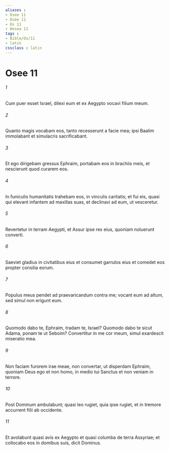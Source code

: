 ```yaml
---
aliases : 
- Osee 11
- Osée 11
- Os 11
- Hosea 11
tags : 
- Bible/Os/11
- latin
cssclass : latin
---
```


# Osee 11

###### 1
Cum puer esset Israel, dilexi eum et ex Aegypto vocavi filium meum.
###### 2
Quanto magis vocabam eos, tanto recesserunt a facie mea; ipsi Baalim immolabant et simulacris sacrificabant.
###### 3
Et ego dirigebam gressus Ephraim, portabam eos in brachiis meis, et nescierunt quod curarem eos.
###### 4
In funiculis humanitatis trahebam eos, in vinculis caritatis; et fui eis, quasi qui elevant infantem ad maxillas suas, et declinavi ad eum, ut vesceretur.
###### 5
Revertetur in terram Aegypti, et Assur ipse rex eius, quoniam noluerunt converti.
###### 6
Saeviet gladius in civitatibus eius et consumet garrulos eius et comedet eos propter consilia eorum.
###### 7
Populus meus pendet ad praevaricandum contra me; vocant eum ad altum, sed simul non erigunt eum.
###### 8
Quomodo dabo te, Ephraim, tradam te, Israel? Quomodo dabo te sicut Adama, ponam te ut Seboim? Convertitur in me cor meum, simul exardescit miseratio mea.
###### 9
Non faciam furorem irae meae, non convertar, ut disperdam Ephraim, quoniam Deus ego et non homo, in medio tui Sanctus et non veniam in terrore.
###### 10
Post Dominum ambulabunt; quasi leo rugiet, quia ipse rugiet, et in tremore accurrent filii ab occidente.
###### 11
Et avolabunt quasi avis ex Aegypto et quasi columba de terra Assyriae; et collocabo eos in domibus suis, dicit Dominus.
